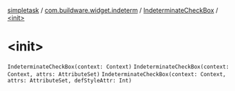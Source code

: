 [simpletask](../../index.md) / [com.buildware.widget.indeterm](../index.md) / [IndeterminateCheckBox](index.md) / [&lt;init&gt;](.)

# &lt;init&gt;

`IndeterminateCheckBox(context: Context)`
`IndeterminateCheckBox(context: Context, attrs: AttributeSet)`
`IndeterminateCheckBox(context: Context, attrs: AttributeSet, defStyleAttr: Int)`